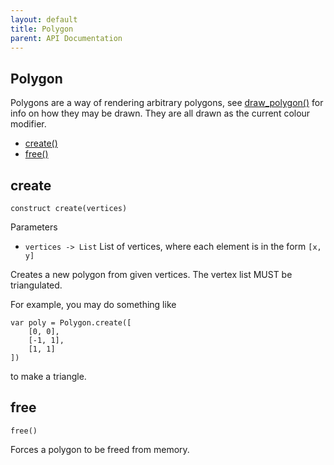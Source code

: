 ```yaml
---
layout: default
title: Polygon
parent: API Documentation
---
```


## Polygon
Polygons are a way of rendering arbitrary polygons, see [draw_polygon()](Renderer#draw_polygon)
for info on how they may be drawn. They are all drawn as the current colour modifier.

 + [create()](#create)
 + [free()](#free)

## create
`construct create(vertices)`

Parameters
 + `vertices -> List` List of vertices, where each element is in the form `[x, y]`

Creates a new polygon from given vertices. The vertex list MUST be triangulated.

For example, you may do something like

    var poly = Polygon.create([
        [0, 0],
        [-1, 1],
        [1, 1]
    ])

to make a triangle.

## free
`free()`

Forces a polygon to be freed from memory.

